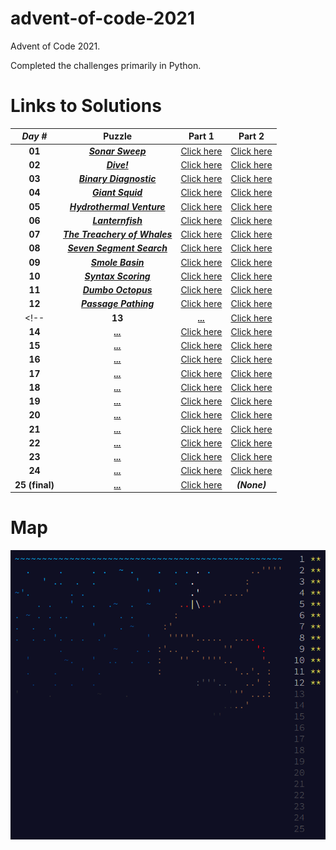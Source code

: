 # advent-of-code-2021
Advent of Code 2021. 

Completed the challenges primarily in Python.

# Links to Solutions

| *Day #* | Puzzle | Part 1 | Part 2 |
| :-----: | :----: | :----: | :----: |
| **01**  | [**_Sonar Sweep_**](https://adventofcode.com/2021/day/1) | [Click here](./day_01_-_sonar_sweep/part_1.py) | [Click here](./day_01_-_sonar_sweep/part_2.py) |
| **02**  | [**_Dive!_**](https://adventofcode.com/2021/day/2) | [Click here](./day_02_-_dive!/part_1.py) | [Click here](./day_02_-_dive!/part_2.py) |
| **03**  | [**_Binary Diagnostic_**](https://adventofcode.com/2021/day/3) | [Click here](./day_03_-_binary_diagnostic/part_1.py) | [Click here](./day_03_-_binary_diagnostic/part_2.py) |
| **04**  | [**_Giant Squid_**](https://adventofcode.com/2021/day/4) | [Click here](./day_04_-_giant_squid/part_1.py) | [Click here](./day_04_-_giant_squid/part_2.py) |
| **05**  | [**_Hydrothermal Venture_**](https://adventofcode.com/2021/day/5) | [Click here](./day_05_-_hydrothermal_venture/part_1.py) | [Click here](./day_05_-_hydrothermal_venture/part_2.py) |<-->
| **06**  | [**_Lanternfish_**](https://adventofcode.com/2021/day/6) | [Click here](./day_06_-_lanternfish/part_1.py) | [Click here](./day_06_-_lanternfish/part_2.py) |
| **07**  | [**_The Treachery of Whales_**](https://adventofcode.com/2021/day/7) | [Click here](./day_07_-_the_treachery_of_whales/part_1.py) | [Click here](./day_07_-_the_treachery_of_whales/part_2.py) |
| **08**  | [**_Seven Segment Search_**](https://adventofcode.com/2021/day/8) | [Click here](./day_08_-_seven_segment_search/part_1.py) | [Click here](./day_08_-_seven_segment_search/part_2.py) |
| **09**  | [**_Smole Basin_**](https://adventofcode.com/2021/day/9) | [Click here](./day_09_-_smoke_basin/part_1.py) | [Click here](./day_09_-_smoke_basin/part_2.py) |
| **10** | [**_Syntax Scoring_**](https://adventofcode.com/2021/day/10) | [Click here](./day_10_-_syntax_scoring/part_1.py) | [Click here](./day_10_-_syntax_scoring/part_2.py) |
| **11** | [**_Dumbo Octopus_**](https://adventofcode.com/2021/day/11) | [Click here](./day_11_-_dumbo_octopus/part_1.py) | [Click here](./day_11_-_dumbo_octopus/part_2.py) |
| **12** | [**_Passage Pathing_**](https://adventofcode.com/2021/day/12) | [Click here](./day_12_-_passage_pathing/part_1.py) | [Click here](./day_12_-_passage_pathing/part_2.py) |
<!--| **13** | [**_..._**](https://adventofcode.com/2021/day/13) | [Click here](./day_13_-_/part_1.py) | [Click here](./day_13_-_/part_2.py) |
| **14** | [**_..._**](https://adventofcode.com/2021/day/14) | [Click here](./day_14_-_/part_1.py) | [Click here](./day_14_-_/part_2.py) |
| **15** | [**_..._**](https://adventofcode.com/2021/day/15) | [Click here](./day_15_-_/part_1.py) | [Click here](./day_15_-_/part_2.py) |
| **16** | [**_..._**](https://adventofcode.com/2021/day/16) | [Click here](./day_16_-_/part_1.py) | [Click here](./day_16_-_/part_2.py) |
| **17** | [**_..._**](https://adventofcode.com/2021/day/17) | [Click here](./day_17_-_/part_1.py) | [Click here](./day_17_-_/part_2.py) |
| **18** | [**_..._**](https://adventofcode.com/2021/day/18) | [Click here](./day_18_-_/part_1.py) | [Click here](./day_18_-_/part_2.py) |
| **19** | [**_..._**](https://adventofcode.com/2021/day/19) | [Click here](./day_19_-_/part_1.py) | [Click here](./day_19_-_/part_2.py) |
| **20** | [**_..._**](https://adventofcode.com/2021/day/20) | [Click here](./day_20_-_/part_1.py) | [Click here](./day_20_-_/part_2.py) |
| **21** | [**_..._**](https://adventofcode.com/2021/day/21) | [Click here](./day_21_-_/part_1.py) | [Click here](./day_21_-_/part_2.py) |
| **22** | [**_..._**](https://adventofcode.com/2021/day/22) | [Click here](./day_22_-_/part_1.py) | [Click here](./day_22_-_/part_2.py) |
| **23** | [**_..._**](https://adventofcode.com/2021/day/23) | [Click here](./day_23_-_/part_1.py) | [Click here](./day_23_-_/part_2.py) |
| **24** | [**_..._**](https://adventofcode.com/2021/day/24) | [Click here](./day_24_-_/part_1.py) | [Click here](./day_24_-_/part_2.py) |
| **25 (final)** | [**_..._**](https://adventofcode.com/2021/day/25) | [Click here](./day_25_-_/part_1.py) | __*(None)*__ |-->

# Map
![**_..._**](./map.png?raw=true)
